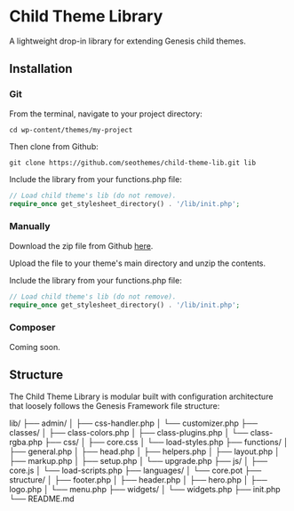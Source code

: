 # Child Theme Library

A lightweight drop-in library for extending Genesis child themes.

## Installation

### Git

From the terminal, navigate to your project directory:

`cd wp-content/themes/my-project`

Then clone from Github:

`git clone https://github.com/seothemes/child-theme-lib.git lib`

Include the library from your functions.php file:

```php
// Load child theme's lib (do not remove).
require_once get_stylesheet_directory() . '/lib/init.php';
```

### Manually

Download the zip file from Github [here](https://github.com/seothemes/seothemes-core/archive/master.zip).

Upload the file to your theme's main directory and unzip the contents.

Include the library from your functions.php file:

```php
// Load child theme's lib (do not remove).
require_once get_stylesheet_directory() . '/lib/init.php';
```

### Composer

Coming soon.

## Structure

The Child Theme Library is modular built with configuration architecture that loosely follows the Genesis Framework file structure:

lib/
├── admin/
│	├── css-handler.php
│	└── customizer.php
├── classes/
│	├── class-colors.php
│	├── class-plugins.php
│	└── class-rgba.php
├── css/
│	├── core.css
│	└── load-styles.php
├── functions/
│	├── general.php
│	├── head.php
│	├── helpers.php
│	├── layout.php
│	├── markup.php
│	├── setup.php
│	└── upgrade.php
├── js/
│	├── core.js
│	└── load-scripts.php
├── languages/
│	└── core.pot
├── structure/
│	├── footer.php
│	├── header.php
│	├── hero.php
│	├── logo.php
│	└── menu.php
├── widgets/
│	└── widgets.php
├── init.php
└── README.md
